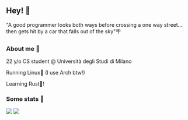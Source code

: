 ## Hey! 👋

"A good programmer looks both ways before crossing a one way street… then gets hit by a car that falls out of the sky"🪧

### About me 🦥

22 y/o CS student @ Università degli Studi di Milano

Running Linux🐧 (I use Arch btw!)

Learning Rust🦀!

### Some stats 📑

![](https://github-readme-stats.vercel.app/api?username=Hidan0&count_private=true&show_icons=true&bg_color=1e1e2e&text_color=cdd6f4&icon_color=cba6f7&title_color=94e2d5)
![](https://github-readme-stats.vercel.app/api/top-langs/?username=Hidan0&hide=html,css&langs_count=8&layout=compact&bg_color=1e1e2e&text_color=cdd6f4&icon_color=cba6f7&title_color=94e2d5)
